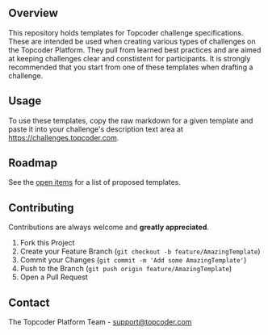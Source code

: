 ## Overview

This repository holds templates for Topcoder challenge specifications. These are intended be used when creating various types of challenges on the Topcoder Platform.  They pull from learned best practices and are aimed at keeping challenges clear and constistent for participants. It is strongly recommended that you start from one of these templates when drafting a challenge.


## Usage

To use these templates, copy the raw markdown for a given template and paste it into your challenge's description text area at https://challenges.topcoder.com.


## Roadmap

See the [open items](https://github.com/topcoder-platform-templates/specification-templates/issues) for a list of proposed templates.

## Contributing

Contributions are always welcome and **greatly appreciated**.

1. Fork this Project
2. Create your Feature Branch (`git checkout -b feature/AmazingTemplate`)
3. Commit your Changes (`git commit -m 'Add some AmazingTemplate'`)
4. Push to the Branch (`git push origin feature/AmazingTemplate`)
5. Open a Pull Request


## Contact

The Topcoder Platform Team - support@topcoder.com

